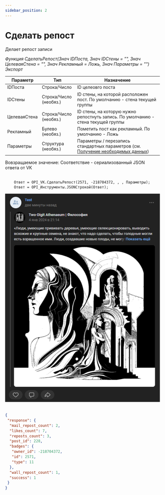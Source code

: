 ```yaml
---
sidebar_position: 2
---
```


# Сделать репост
Делает репост записи

*Функция СделатьРепост(Знач IDПоста, Знач IDСтены = "", Знач ЦелеваяСтена = "", Знач Рекламный = Ложь, Знач Параметры = "") Экспорт*

  | Параметр | Тип | Назначение |
  |-|-|-|
  | IDПоста | Строка/Число | ID целеовго поста |
  | IDСтены | Строка/Число (необяз.) | ID стены, на которой расположен пост. По умолчанию - стена текущей группы |
  | ЦелеваяСтена | Строка/Число (необяз.) | ID стены, на которую нужно репостнуть запись. По умолчанию - стена текущей группы |
  | Рекламный | Булево (необяз.) | Пометить пост как рекламный. По умолчанию - Ложь |
  | Параметры | Структура (необяз.) | Параметры / перезапись стандартных параметров (см. [Получение необходимых данных](../)) |
  
  Вовзращаемое значение: Соответствие - сериализованный JSON ответа от VK

```bsl title="Пример кода"
			
	Ответ = OPI_VK.СделатьРепост(2571, -218704372, , , Параметры);
	Ответ = OPI_Инструменты.JSONСтрокой(Ответ);

```
![Результат](img/1.png)

```json title="Результат"

{
 "response": {
  "mail_repost_count": 2,
  "likes_count": 7,
  "reposts_count": 3,
  "post_id": 228,
  "badges": {
   "owner_id": -218704372,
   "id": 2571,
   "type": 11
  },
  "wall_repost_count": 1,
  "success": 1
 }
}

```
